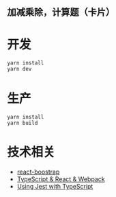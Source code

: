 ## 加减乘除，计算题（卡片）

# 开发

```text
yarn install
yarn dev
```

# 生产

```text
yarn install
yarn build
```

# 技术相关

- [react-boostrap](https://react-bootstrap.github.io/)
- [TypeScript & React & Webpack](https://www.typescriptlang.org/docs/handbook/react-&-webpack.html)
- [Using Jest with TypeScript](https://basarat.gitbooks.io/typescript/docs/testing/jest.html)
